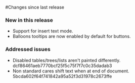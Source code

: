 #Changes since last release

### New in this release
- Support for insert text mode.
- Balloons tooltips are now enabled by default for buttons.


### Addressed issues
- Disabled tables/trees/lists aren't painted differently. dcf86461aeb7770bcf25f5c75f7f7c0c35dadab3
- Non standard cares shift text when at end of document. 5bcda602f64f741842a95a52f3d31978c2673ffe
